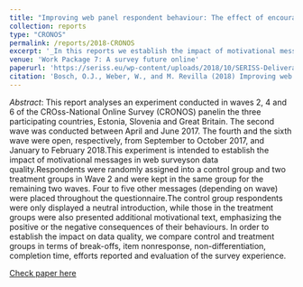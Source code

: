 ```yaml
---
title: "Improving web panel respondent behaviour: The effect of encouragement messages throughout the course of the survey"
collection: reports
type: "CRONOS"
permalink: /reports/2018-CRONOS
excerpt: '_In this reports we establish the impact of motivational messages in web surveys on data quality, using an experiment conducted  in waves 2, 4 and 6 of the CROss-National Online Survey (CRONOS) panel_ [Read more](https://orioljbosch.github.io/teaching/2018-CRONOS)'
venue: 'Work Package 7: A survey future online'
paperurl: 'https://seriss.eu/wp-content/uploads/2018/10/SERISS-Deliverable-7.12-Strategies-to-improve-panelist-responding-behaviour.pdf'
citation: 'Bosch, O.J., Weber, W., and M. Revilla (2018) Improving web panel respondent behaviour: The effect of encouragement messages throughout the course of the survey. Deliverable 7.12of the SERISS project funded under the European Union’s Horizon 2020 research and innovation programme GA No: 654221. Available at:'
---
```

_Abstract_: This report analyses an experiment conducted in waves 2, 4 and 6 of the CROss-National Online Survey (CRONOS) panelin the three participating countries, Estonia, Slovenia and Great Britain. The second wave was conducted between April and June 2017.  The fourth and the sixth wave were open, respectively, from September to October 2017, and January to February 2018.This experiment is intended to establish the impact of motivational messages in web surveyson data quality.Respondents were randomly assigned into a control group and two treatment groups in Wave 2 and were kept in the same group for the remaining two waves. Four to five other messages (depending on wave) were placed throughout the questionnaire.The control group respondents were only displayed a neutral introduction, while those in the treatment groups were also presented additional motivational text, emphasizing the positive or the negative consequences of their behaviours. In order to establish the impact on data quality, we compare control and treatment groups in terms of break-offs, item nonresponse, non-differentiation, completion time, efforts reported and evaluation of the survey experience. 

[Check paper here](https://seriss.eu/wp-content/uploads/2018/10/SERISS-Deliverable-7.12-Strategies-to-improve-panelist-responding-behaviour.pdf)
